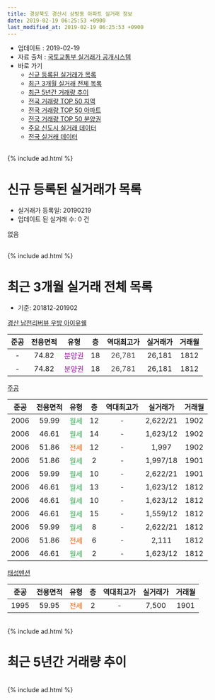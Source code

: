 ```yaml
---
title: 경상북도 경산시 상방동 아파트 실거래 정보
date: 2019-02-19 06:25:53 +0900
last_modified_at: 2019-02-19 06:25:53 +0900
---
```


* 업데이트 : 2019-02-19
* 자료 출처 : [국토교통부 실거래가 공개시스템](http://rt.molit.go.kr)
* 바로 가기
    * [신규 등록된 실거래가 목록](#신규-등록된-실거래가-목록)
    * [최근 3개월 실거래 전체 목록](#최근-3개월-실거래-전체-목록)
    * [최근 5년간 거래량 추이](#최근-5년간-거래량-추이)
    * [전국 거래량 TOP 50 지역](https://ayogom.github.io/apt-trade-info/최근-3개월-전국에서-가장-거래가-많이-발생한-지역)
    * [전국 거래량 TOP 50 아파트](https://ayogom.github.io/apt-trade-info/최근-3개월-전국에서-가장-거래가-많이-발생한-아파트)
    * [전국 거래량 TOP 50 분양권](https://ayogom.github.io/apt-trade-info/최근-3개월-전국에서-가장-거래가-많이-발생한-분양권)
    * [주요 신도시 실거래 데이터](https://ayogom.github.io/apt-trade-info/주요-신도시)
    * [전국 실거래 데이터](https://ayogom.github.io/apt-trade-info/전국)
<br>
{% include ad.html %}
<br>

# 신규 등록된 실거래가 목록
* 실거래가 등록일: 20190219
* 업데이트 된 실거래 수: 0 건

없음

<br>
{% include ad.html %}
<br>

# 최근 3개월 실거래 전체 목록
* 기준: 201812-201902


[경산 남천리버뷰 우방 아이유쉘](https://search.naver.com/search.naver?query=%EA%B2%BD%EC%83%81%EB%B6%81%EB%8F%84+%EA%B2%BD%EC%82%B0%EC%8B%9C+%EC%83%81%EB%B0%A9%EB%8F%99+%EA%B2%BD%EC%82%B0+%EB%82%A8%EC%B2%9C%EB%A6%AC%EB%B2%84%EB%B7%B0+%EC%9A%B0%EB%B0%A9+%EC%95%84%EC%9D%B4%EC%9C%A0%EC%89%98)

|준공|전용면적|유형|층|역대최고가|실거래가|거래월|
|:---:|:---:|:---:|:---:|:---:|:---:|:---:|
|-|74.82|<span style="color:#9C11A5">분양권</span>|18|<span style="color:#444444">26,781</span>|26,181|1812|
|-|74.82|<span style="color:#9C11A5">분양권</span>|18|<span style="color:#444444">26,781</span>|26,181|1812|

[주공](https://search.naver.com/search.naver?query=%EA%B2%BD%EC%83%81%EB%B6%81%EB%8F%84+%EA%B2%BD%EC%82%B0%EC%8B%9C+%EC%83%81%EB%B0%A9%EB%8F%99+%EC%A3%BC%EA%B3%B5)

|준공|전용면적|유형|층|역대최고가|실거래가|거래월|
|:---:|:---:|:---:|:---:|:---:|:---:|:---:|
|2006|59.99|<span style="color:#34a853">월세</span>|12|<span style="color:#444444">-</span>|2,622/21|1902|
|2006|46.61|<span style="color:#34a853">월세</span>|14|<span style="color:#444444">-</span>|1,623/12|1902|
|2006|51.86|<span style="color:#ff5a00">전세</span>|12|<span style="color:#444444">-</span>|1,997|1902|
|2006|51.86|<span style="color:#34a853">월세</span>|2|<span style="color:#444444">-</span>|1,997/18|1901|
|2006|59.99|<span style="color:#34a853">월세</span>|10|<span style="color:#444444">-</span>|2,622/21|1901|
|2006|46.61|<span style="color:#34a853">월세</span>|13|<span style="color:#444444">-</span>|1,623/12|1812|
|2006|46.61|<span style="color:#34a853">월세</span>|10|<span style="color:#444444">-</span>|1,623/12|1812|
|2006|46.61|<span style="color:#34a853">월세</span>|15|<span style="color:#444444">-</span>|1,559/12|1812|
|2006|59.99|<span style="color:#34a853">월세</span>|8|<span style="color:#444444">-</span>|2,622/21|1812|
|2006|51.86|<span style="color:#ff5a00">전세</span>|6|<span style="color:#444444">-</span>|2,111|1812|
|2006|46.61|<span style="color:#34a853">월세</span>|2|<span style="color:#444444">-</span>|1,623/12|1812|

[태성맨션](https://search.naver.com/search.naver?query=%EA%B2%BD%EC%83%81%EB%B6%81%EB%8F%84+%EA%B2%BD%EC%82%B0%EC%8B%9C+%EC%83%81%EB%B0%A9%EB%8F%99+%ED%83%9C%EC%84%B1%EB%A7%A8%EC%85%98)

|준공|전용면적|유형|층|역대최고가|실거래가|거래월|
|:---:|:---:|:---:|:---:|:---:|:---:|:---:|
|1995|59.95|<span style="color:#ff5a00">전세</span>|2|<span style="color:#444444">-</span>|7,500|1901|


<br>
{% include ad.html %}
<br>

# 최근 5년간 거래량 추이


<div style="width:100%;">
    <canvas id="deal_progress" height="200"></canvas>
</div>

<script>
new Chart(document.getElementById("deal_progress"), {
    type: 'line',
    data: {
        labels: ['201402','201403','201404','201405','201406','201407','201408','201409','201410','201411','201412','201501','201502','201503','201504','201505','201506','201507','201508','201509','201510','201511','201512','201601','201602','201603','201604','201605','201606','201607','201608','201609','201610','201611','201612','201701','201702','201703','201704','201705','201706','201707','201708','201709','201710','201711','201712','201801','201802','201803','201804','201805','201806','201807','201808','201809','201810','201811','201812','201901','201902'],
        datasets: [{
            label: '매매',
            pointRadius: 1,
            data: [4, 4, 2, 0, 3, 4, 3, 1, 0, 2, 0, 1, 0, 3, 2, 1, 2, 3, 3, 2, 1, 0, 0, 1, 0, 0, 0, 0, 0, 2, 0, 0, 1, 1, 1, 1, 1, 6, 2, 1, 2, 2, 2, 0, 0, 0, 1, 2, 2, 1, 1, 2, 5, 3, 6, 3, 1, 1, 2, 0, 0],
            borderColor: "rgba(255, 201, 14, 1)",
            backgroundColor: "rgba(255, 201, 14, 0.5)",
            fill: false,
            lineTension: 0
        },{
            label: '전월세',
            pointRadius: 1,
            data: [6, 4, 4, 5, 1, 4, 3, 0, 2, 2, 6, 4, 14, 4, 3, 1, 1, 3, 2, 2, 3, 1, 2, 3, 3, 5, 4, 2, 0, 3, 2, 2, 0, 1, 1, 1, 13, 4, 0, 1, 1, 2, 5, 3, 2, 3, 5, 2, 1, 0, 1, 1, 1, 1, 6, 1, 0, 2, 6, 3, 3],
            borderColor: "rgba(0, 141, 185, 1)",
            backgroundColor: "rgba(0, 141, 185, 0.5)",
            fill: false,
            lineTension: 0
        }
        ]
    },
    options: {
        responsive: true,
        title: {
            display: false
        },
        tooltips: {
            mode: 'index',
            intersect: false
        },
        hover: {
            mode: 'nearest',
            intersect: true
        },
        scales: {
            xAxes: [{
                display: true,
                scaleLabel: {
                    display: true,
                    labelString: '년/월'
                }
            }],
            yAxes: [{
                display: true,
                ticks: {
                    suggestedMin: 0,
                },
                scaleLabel: {
                    display: true,
                    labelString: '실거래 수'
                }
            }]
        }
    }
});

</script>


<br>
{% include ad.html %}
<br>

